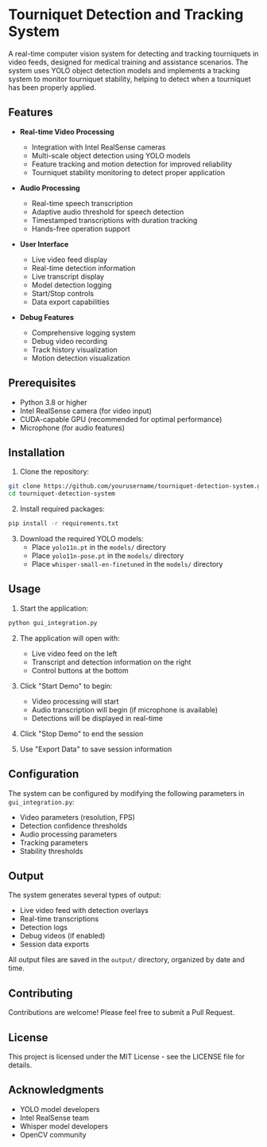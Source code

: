 # Tourniquet Detection and Tracking System

A real-time computer vision system for detecting and tracking tourniquets in video feeds, designed for medical training and assistance scenarios. The system uses YOLO object detection models and implements a tracking system to monitor tourniquet stability, helping to detect when a tourniquet has been properly applied.

## Features

- **Real-time Video Processing**
  - Integration with Intel RealSense cameras
  - Multi-scale object detection using YOLO models
  - Feature tracking and motion detection for improved reliability
  - Tourniquet stability monitoring to detect proper application

- **Audio Processing**
  - Real-time speech transcription
  - Adaptive audio threshold for speech detection
  - Timestamped transcriptions with duration tracking
  - Hands-free operation support

- **User Interface**
  - Live video feed display
  - Real-time detection information
  - Live transcript display
  - Model detection logging
  - Start/Stop controls
  - Data export capabilities

- **Debug Features**
  - Comprehensive logging system
  - Debug video recording
  - Track history visualization
  - Motion detection visualization

## Prerequisites

- Python 3.8 or higher
- Intel RealSense camera (for video input)
- CUDA-capable GPU (recommended for optimal performance)
- Microphone (for audio features)

## Installation

1. Clone the repository:
```bash
git clone https://github.com/yourusername/tourniquet-detection-system.git
cd tourniquet-detection-system
```

2. Install required packages:
```bash
pip install -r requirements.txt
```

3. Download the required YOLO models:
   - Place `yolo11n.pt` in the `models/` directory
   - Place `yolo11n-pose.pt` in the `models/` directory
   - Place `whisper-small-en-finetuned` in the `models/` directory

## Usage

1. Start the application:
```bash
python gui_integration.py
```

2. The application will open with:
   - Live video feed on the left
   - Transcript and detection information on the right
   - Control buttons at the bottom

3. Click "Start Demo" to begin:
   - Video processing will start
   - Audio transcription will begin (if microphone is available)
   - Detections will be displayed in real-time

4. Click "Stop Demo" to end the session

5. Use "Export Data" to save session information

## Configuration

The system can be configured by modifying the following parameters in `gui_integration.py`:

- Video parameters (resolution, FPS)
- Detection confidence thresholds
- Audio processing parameters
- Tracking parameters
- Stability thresholds

## Output

The system generates several types of output:

- Live video feed with detection overlays
- Real-time transcriptions
- Detection logs
- Debug videos (if enabled)
- Session data exports

All output files are saved in the `output/` directory, organized by date and time.

## Contributing

Contributions are welcome! Please feel free to submit a Pull Request.

## License

This project is licensed under the MIT License - see the LICENSE file for details.

## Acknowledgments

- YOLO model developers
- Intel RealSense team
- Whisper model developers
- OpenCV community 